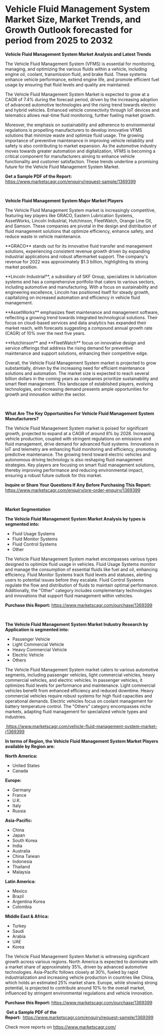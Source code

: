 <p><h1>Vehicle Fluid Management System Market Size, Market Trends, and Growth Outlook forecasted for period from 2025 to 2032</h1></p><p><strong>Vehicle Fluid Management System Market Analysis and Latest Trends</strong></p>
<p><p>The Vehicle Fluid Management System (VFMS) is essential for monitoring, managing, and optimizing the various fluids within a vehicle, including engine oil, coolant, transmission fluid, and brake fluid. These systems enhance vehicle performance, extend engine life, and promote efficient fuel usage by ensuring that fluid levels and quality are maintained. </p><p>The Vehicle Fluid Management System Market is expected to grow at a CAGR of 7.4% during the forecast period, driven by the increasing adoption of advanced automotive technologies and the rising trend towards electric and hybrid vehicles. Enhanced vehicle connectivity through IoT devices and telematics allows real-time fluid monitoring, further fueling market growth. </p><p>Moreover, the emphasis on sustainability and adherence to environmental regulations is propelling manufacturers to develop innovative VFMS solutions that minimize waste and optimize fluid usage. The growing importance of preventive maintenance in improving vehicle reliability and safety is also contributing to market expansion. As the automotive industry moves towards greater automation and digitalization, VFMS is becoming a critical component for manufacturers aiming to enhance vehicle functionality and customer satisfaction. These trends underline a promising future for the Vehicle Fluid Management System Market.</p></p>
<p><strong>Get a Sample PDF of the Report:&nbsp;</strong> <a href="https://www.marketscagr.com/enquiry/request-sample/1369399?utm_campaign=3122&utm_medium=2&utm_source=Github&utm_content=ia&utm_term=22032025&utm_id=vehicle-fluid-management-system">https://www.marketscagr.com/enquiry/request-sample/1369399</a></p>
<p>&nbsp;</p>
<p><strong>Vehicle Fluid Management System Major Market Players</strong></p>
<p><p>The Vehicle Fluid Management System market is increasingly competitive, featuring key players like GRACO, Eastern Lubrication Systems, AssetWorks, Lincoln Industrial, Hutchinson, FleetWatch, Orange Line Oil, and Samson. These companies are pivotal in the design and distribution of fluid management solutions that optimize efficiency, enhance safety, and reduce waste in vehicle maintenance.</p><p>**GRACO** stands out for its innovative fluid transfer and management solutions, experiencing consistent revenue growth driven by expanding industrial applications and robust aftermarket support. The company's revenue for 2022 was approximately $1.3 billion, highlighting its strong market position.</p><p>**Lincoln Industrial**, a subsidiary of SKF Group, specializes in lubrication systems and has a comprehensive portfolio that caters to various sectors, including automotive and manufacturing. With a focus on sustainability and engineering excellence, Lincoln has positioned itself for steady growth, capitalizing on increased automation and efficiency in vehicle fluid management.</p><p>**AssetWorks** emphasizes fleet maintenance and management software, reflecting a growing trend towards integrated technological solutions. Their focus on cloud-based services and data analytics has expanded their market reach, with forecasts suggesting a compound annual growth rate (CAGR) of 10% over the next five years.</p><p>**Hutchinson** and **FleetWatch** focus on innovative design and service offerings that address the rising demand for preventive maintenance and support solutions, enhancing their competitive edge.</p><p>Overall, the Vehicle Fluid Management System market is projected to grow substantially, driven by the increasing need for efficient maintenance solutions and automation. The market size is expected to reach several billion dollars in the coming years as companies prioritize sustainability and smart fleet management. This landscape of established players, evolving technologies, and increasing demand presents ample opportunities for growth and innovation within the sector.</p></p>
<p>&nbsp;</p>
<p><strong>What Are The Key Opportunities For Vehicle Fluid Management System Manufacturers?</strong></p>
<p><p>The Vehicle Fluid Management System market is poised for significant growth, projected to expand at a CAGR of around 8% by 2028. Increasing vehicle production, coupled with stringent regulations on emissions and fluid management, drive demand for advanced fluid systems. Innovations in IoT and telemetry are enhancing fluid monitoring and efficiency, promoting predictive maintenance. The growing trend toward electric vehicles and autonomous driving technology is also reshaping fluid management strategies. Key players are focusing on smart fluid management solutions, thereby improving performance and reducing environmental impact, ensuring a robust future outlook for this market.</p></p>
<p><strong>Inquire or Share Your Questions If Any Before Purchasing This Report:</strong> <a href="https://www.marketscagr.com/enquiry/pre-order-enquiry/1369399?utm_campaign=3122&utm_medium=2&utm_source=Github&utm_content=ia&utm_term=22032025&utm_id=vehicle-fluid-management-system">https://www.marketscagr.com/enquiry/pre-order-enquiry/1369399</a></p>
<p>&nbsp;</p>
<p><strong>Market Segmentation</strong></p>
<p><strong>The Vehicle Fluid Management System Market Analysis by types is segmented into:</strong></p>
<p><ul><li>Fluid Usage Systems</li><li>Fluid Monitor Systems</li><li>Fluid Control Systems</li><li>Other</li></ul></p>
<p><p>The Vehicle Fluid Management System market encompasses various types designed to optimize fluid usage in vehicles. Fluid Usage Systems monitor and manage the consumption of essential fluids like fuel and oil, enhancing efficiency. Fluid Monitor Systems track fluid levels and statuses, alerting users to potential issues before they escalate. Fluid Control Systems regulate the flow and distribution of fluids to maintain optimal performance. Additionally, the "Other" category includes complementary technologies and innovations that support fluid management within vehicles.</p></p>
<p><strong>Purchase this Report:&nbsp;</strong><a href="https://www.marketscagr.com/purchase/1369399?utm_campaign=3122&utm_medium=2&utm_source=Github&utm_content=ia&utm_term=22032025&utm_id=vehicle-fluid-management-system">https://www.marketscagr.com/purchase/1369399</a></p>
<p>&nbsp;</p>
<p><strong>The Vehicle Fluid Management System Market Industry Research by Application is segmented into:</strong></p>
<p><ul><li>Passenger Vehicle</li><li>Light Commercial Vehicle</li><li>Heavy Commercial Vehicle</li><li>Electric Vehicle</li><li>Others</li></ul></p>
<p><p>The Vehicle Fluid Management System market caters to various automotive segments, including passenger vehicles, light commercial vehicles, heavy commercial vehicles, and electric vehicles. In passenger vehicles, it optimizes fluid levels for performance and maintenance. Light commercial vehicles benefit from enhanced efficiency and reduced downtime. Heavy commercial vehicles require robust systems for high fluid capacities and operational demands. Electric vehicles focus on coolant management for battery temperature control. The "Others" category encompasses niche markets, adapting fluid management for specialized vehicle types and industries.</p></p>
<p><a href="https://www.marketscagr.com/vehicle-fluid-management-system-market-r1369399?utm_campaign=3122&utm_medium=2&utm_source=Github&utm_content=ia&utm_term=22032025&utm_id=vehicle-fluid-management-system">&nbsp;https://www.marketscagr.com/vehicle-fluid-management-system-market-r1369399</a></p>
<p><strong>In terms of Region, the Vehicle Fluid Management System Market Players available by Region are:</strong></p>
<p>
    <p> <strong> North America: </strong>
        <ul>
            <li>United States</li>
            <li>Canada</li>
        </ul>
        </p> 
    <p> <strong> Europe: </strong>
        <ul>
            <li>Germany</li>
            <li>France</li>
            <li>U.K.</li>
            <li>Italy</li>
            <li>Russia</li>
        </ul>
        </p> 
    <p> <strong> Asia-Pacific: </strong>
        <ul>
            <li>China</li>
            <li>Japan</li>
            <li>South Korea</li>
            <li>India</li>
            <li>Australia</li>
            <li>China Taiwan</li>
            <li>Indonesia</li>
            <li>Thailand</li>
            <li>Malaysia</li>
        </ul>
        </p> 
    <p> <strong> Latin America: </strong>
        <ul>
            <li>Mexico</li>
            <li>Brazil</li>
            <li>Argentina Korea</li>
            <li>Colombia</li>
        </ul>
        </p> 
    <p> <strong> Middle East & Africa: </strong>
        <ul>
            <li>Turkey</li>
            <li>Saudi</li>
            <li>Arabia</li>
            <li>UAE</li>
            <li>Korea</li>
        </ul>
    </p>
    </p>
<p><p>The Vehicle Fluid Management System Market is witnessing significant growth across various regions. North America is expected to dominate with a market share of approximately 35%, driven by advanced automotive technologies. Asia-Pacific follows closely at 30%, fueled by rapid industrialization and increasing vehicle production in countries like China, which holds an estimated 25% market share. Europe, while showing strong potential, is projected to contribute around 10% to the overall market, influenced by stringent environmental regulations and vehicle innovation.</p></p>
<p><strong>Purchase this Report: </strong><a href="https://www.marketscagr.com/purchase/1369399?utm_campaign=3122&utm_medium=2&utm_source=Github&utm_content=ia&utm_term=22032025&utm_id=vehicle-fluid-management-system">https://www.marketscagr.com/purchase/1369399</a></p>
<p>&nbsp;<strong>Get a Sample PDF of the Report:&nbsp;&nbsp;</strong><a href="https://www.marketscagr.com/enquiry/request-sample/1369399?utm_campaign=3122&utm_medium=2&utm_source=Github&utm_content=ia&utm_term=22032025&utm_id=vehicle-fluid-management-system">https://www.marketscagr.com/enquiry/request-sample/1369399</a></p>
<p><strong></strong></p>
<p>Check more reports on <a href="https://www.marketscagr.com/?utm_campaign=3122&utm_medium=2&utm_source=Github&utm_content=ia&utm_term=22032025&utm_id=vehicle-fluid-management-system">https://www.marketscagr.com/</a></p>